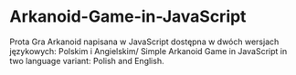 # Arkanoid-Game-in-JavaScript
Prota Gra Arkanoid napisana w JavaScript dostępna w dwóch wersjach językowych: Polskim i Angielskim/ Simple Arkanoid Game in JavaScript in two language variant: Polish and English.
